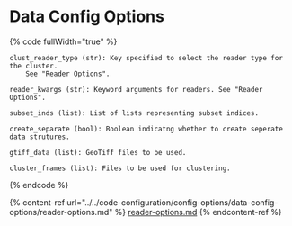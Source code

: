 # Data Config Options

{% code fullWidth="true" %}
```
clust_reader_type (str): Key specified to select the reader type for the cluster.
    See "Reader Options".

reader_kwargs (str): Keyword arguments for readers. See "Reader Options".

subset_inds (list): List of lists representing subset indices.

create_separate (bool): Boolean indicatng whether to create seperate data strutures.

gtiff_data (list): GeoTiff files to be used.

cluster_frames (list): Files to be used for clustering.
```
{% endcode %}

{% content-ref url="../../code-configuration/config-options/data-config-options/reader-options.md" %}
[reader-options.md](../../code-configuration/config-options/data-config-options/reader-options.md)
{% endcontent-ref %}
